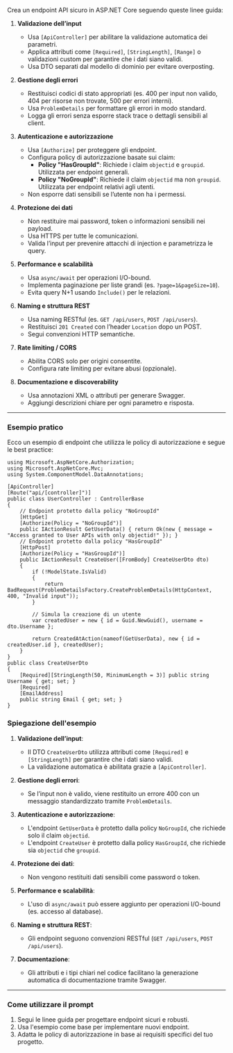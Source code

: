 Crea un endpoint API sicuro in ASP.NET Core seguendo queste linee guida:

1. **Validazione dell’input**
   - Usa `[ApiController]` per abilitare la validazione automatica dei parametri.
   - Applica attributi come `[Required]`, `[StringLength]`, `[Range]` o validazioni custom per garantire che i dati siano validi.
   - Usa DTO separati dal modello di dominio per evitare overposting.

2. **Gestione degli errori**
   - Restituisci codici di stato appropriati (es. 400 per input non valido, 404 per risorse non trovate, 500 per errori interni).
   - Usa `ProblemDetails` per formattare gli errori in modo standard.
   - Logga gli errori senza esporre stack trace o dettagli sensibili al client.

3. **Autenticazione e autorizzazione**
   - Usa `[Authorize]` per proteggere gli endpoint.
   - Configura policy di autorizzazione basate sui claim:
     - **Policy "HasGroupId"**: Richiede i claim `objectid` e `groupid`. Utilizzata per endpoint generali.
     - **Policy "NoGroupId"**: Richiede il claim `objectid` ma non `groupid`. Utilizzata per endpoint relativi agli utenti.
   - Non esporre dati sensibili se l’utente non ha i permessi.

4. **Protezione dei dati**
   - Non restituire mai password, token o informazioni sensibili nei payload.
   - Usa HTTPS per tutte le comunicazioni.
   - Valida l’input per prevenire attacchi di injection e parametrizza le query.

5. **Performance e scalabilità**
   - Usa `async/await` per operazioni I/O-bound.
   - Implementa paginazione per liste grandi (es. `?page=1&pageSize=10`).
   - Evita query N+1 usando `Include()` per le relazioni.

6. **Naming e struttura REST**
   - Usa naming RESTful (es. `GET /api/users`, `POST /api/users`).
   - Restituisci `201 Created` con l’header `Location` dopo un POST.
   - Segui convenzioni HTTP semantiche.

7. **Rate limiting / CORS**
   - Abilita CORS solo per origini consentite.
   - Configura rate limiting per evitare abusi (opzionale).

8. **Documentazione e discoverability**
   - Usa annotazioni XML o attributi per generare Swagger.
   - Aggiungi descrizioni chiare per ogni parametro e risposta.

---

### **Esempio pratico**
Ecco un esempio di endpoint che utilizza le policy di autorizzazione e segue le best practice:

```
using Microsoft.AspNetCore.Authorization;
using Microsoft.AspNetCore.Mvc;
using System.ComponentModel.DataAnnotations;

[ApiController]
[Route("api/[controller]")]
public class UserController : ControllerBase
{
    // Endpoint protetto dalla policy "NoGroupId" 
    [HttpGet]
    [Authorize(Policy = "NoGroupId")]
    public IActionResult GetUserData() { return Ok(new { message = "Access granted to User APIs with only objectid!" }); }
    // Endpoint protetto dalla policy "HasGroupId"
    [HttpPost]
    [Authorize(Policy = "HasGroupId")]
    public IActionResult CreateUser([FromBody] CreateUserDto dto)
    {
        if (!ModelState.IsValid)
        {
            return BadRequest(ProblemDetailsFactory.CreateProblemDetails(HttpContext, 400, "Invalid input"));
        }

        // Simula la creazione di un utente
        var createdUser = new { id = Guid.NewGuid(), username = dto.Username };

        return CreatedAtAction(nameof(GetUserData), new { id = createdUser.id }, createdUser);
    }
}
public class CreateUserDto
{
    [Required][StringLength(50, MinimumLength = 3)] public string Username { get; set; }
    [Required]
    [EmailAddress]
    public string Email { get; set; }
}
```

### **Spiegazione dell'esempio**
1. **Validazione dell’input**:
   - Il DTO `CreateUserDto` utilizza attributi come `[Required]` e `[StringLength]` per garantire che i dati siano validi.
   - La validazione automatica è abilitata grazie a `[ApiController]`.

2. **Gestione degli errori**:
   - Se l’input non è valido, viene restituito un errore 400 con un messaggio standardizzato tramite `ProblemDetails`.

3. **Autenticazione e autorizzazione**:
   - L'endpoint `GetUserData` è protetto dalla policy `NoGroupId`, che richiede solo il claim `objectid`.
   - L'endpoint `CreateUser` è protetto dalla policy `HasGroupId`, che richiede sia `objectid` che `groupid`.

4. **Protezione dei dati**:
   - Non vengono restituiti dati sensibili come password o token.

5. **Performance e scalabilità**:
   - L'uso di `async/await` può essere aggiunto per operazioni I/O-bound (es. accesso al database).

6. **Naming e struttura REST**:
   - Gli endpoint seguono convenzioni RESTful (`GET /api/users`, `POST /api/users`).

7. **Documentazione**:
   - Gli attributi e i tipi chiari nel codice facilitano la generazione automatica di documentazione tramite Swagger.

---

### **Come utilizzare il prompt**
1. Segui le linee guida per progettare endpoint sicuri e robusti.
2. Usa l'esempio come base per implementare nuovi endpoint.
3. Adatta le policy di autorizzazione in base ai requisiti specifici del tuo progetto.